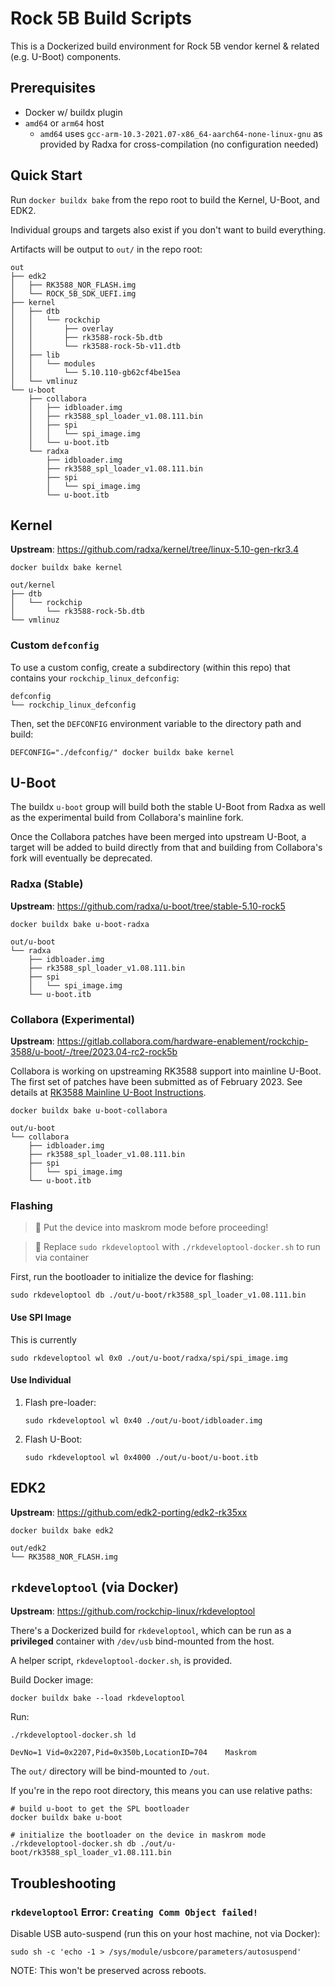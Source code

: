 # Rock 5B Build Scripts
This is a Dockerized build environment for Rock 5B vendor kernel & related (e.g. U-Boot) components.

## Prerequisites
* Docker w/ buildx plugin
* `amd64` or `arm64` host
  * `amd64` uses `gcc-arm-10.3-2021.07-x86_64-aarch64-none-linux-gnu` as provided by Radxa for cross-compilation (no configuration needed)

## Quick Start
Run `docker buildx bake` from the repo root to build the Kernel, U-Boot, and EDK2.

Individual groups and targets also exist if you don't want to build everything.

Artifacts will be output to `out/` in the repo root:
```
out
├── edk2
│   ├── RK3588_NOR_FLASH.img
│   └── ROCK_5B_SDK_UEFI.img
├── kernel
│   ├── dtb
│   │   └── rockchip
│   │       ├── overlay
│   │       ├── rk3588-rock-5b.dtb
│   │       └── rk3588-rock-5b-v11.dtb
│   ├── lib
│   │   └── modules
│   │       └── 5.10.110-gb62cf4be15ea
│   └── vmlinuz
└── u-boot
    ├── collabora
    │   ├── idbloader.img
    │   ├── rk3588_spl_loader_v1.08.111.bin
    │   ├── spi
    │   │   └── spi_image.img
    │   └── u-boot.itb
    └── radxa
        ├── idbloader.img
        ├── rk3588_spl_loader_v1.08.111.bin
        ├── spi
        │   └── spi_image.img
        └── u-boot.itb
```

## Kernel
**Upstream**: https://github.com/radxa/kernel/tree/linux-5.10-gen-rkr3.4

```shell
docker buildx bake kernel
```
```
out/kernel
├── dtb
│   └── rockchip
│       └── rk3588-rock-5b.dtb
└── vmlinuz
```

### Custom `defconfig`
To use a custom config, create a subdirectory (within this repo) that contains your `rockchip_linux_defconfig`:
```
defconfig
└── rockchip_linux_defconfig
```
Then, set the `DEFCONFIG` environment variable to the directory path and build:
```shell
DEFCONFIG="./defconfig/" docker buildx bake kernel
```

## U-Boot
The buildx `u-boot` group will build both the stable U-Boot from Radxa as well as the experimental build from Collabora's mainline fork.

Once the Collabora patches have been merged into upstream U-Boot, a target will be added to build directly from that and building from Collabora's fork will eventually be deprecated.

### Radxa (Stable)
**Upstream**: https://github.com/radxa/u-boot/tree/stable-5.10-rock5
```shell
docker buildx bake u-boot-radxa
```
```
out/u-boot
└── radxa
    ├── idbloader.img
    ├── rk3588_spl_loader_v1.08.111.bin
    ├── spi
    │   └── spi_image.img
    └── u-boot.itb
```

### Collabora (Experimental)
**Upstream**: https://gitlab.collabora.com/hardware-enablement/rockchip-3588/u-boot/-/tree/2023.04-rc2-rock5b

Collabora is working on upstreaming RK3588 support into mainline U-Boot.
The first set of patches have been submitted as of February 2023.
See details at [RK3588 Mainline U-Boot Instructions](https://gitlab.collabora.com/hardware-enablement/rockchip-3588/notes-for-rockchip-3588/-/blob/main/upstream_uboot.md).

```shell
docker buildx bake u-boot-collabora
```
```
out/u-boot
└── collabora
    ├── idbloader.img
    ├── rk3588_spl_loader_v1.08.111.bin
    ├── spi
    │   └── spi_image.img
    └── u-boot.itb
```

### Flashing
> 💁 Put the device into maskrom mode before proceeding!

> 🐳 Replace `sudo rkdeveloptool` with `./rkdeveloptool-docker.sh` to run via container

First, run the bootloader to initialize the device for flashing:
```shell
sudo rkdeveloptool db ./out/u-boot/rk3588_spl_loader_v1.08.111.bin
```

#### Use SPI Image
This is currently 
```shell
sudo rkdeveloptool wl 0x0 ./out/u-boot/radxa/spi/spi_image.img
```

#### Use Individual
1. Flash pre-loader:
   ```shell
   sudo rkdeveloptool wl 0x40 ./out/u-boot/idbloader.img
   ```
2. Flash U-Boot:
   ```shell
   sudo rkdeveloptool wl 0x4000 ./out/u-boot/u-boot.itb
   ```

## EDK2
**Upstream**: https://github.com/edk2-porting/edk2-rk35xx
```shell
docker buildx bake edk2
```
```
out/edk2
└── RK3588_NOR_FLASH.img
```

## `rkdeveloptool` (via Docker)
**Upstream**: https://github.com/rockchip-linux/rkdeveloptool

There's a Dockerized build for `rkdeveloptool`, which can be run as a **privileged** container with `/dev/usb` bind-mounted from the host.

A helper script, `rkdeveloptool-docker.sh`, is provided.

Build Docker image:
```shell
docker buildx bake --load rkdeveloptool
```
Run:
```shell
./rkdeveloptool-docker.sh ld

DevNo=1 Vid=0x2207,Pid=0x350b,LocationID=704    Maskrom
```
The `out/` directory will be bind-mounted to `/out`.

If you're in the repo root directory, this means you can use relative paths:
```shell
# build u-boot to get the SPL bootloader
docker buildx bake u-boot

# initialize the bootloader on the device in maskrom mode
./rkdeveloptool-docker.sh db ./out/u-boot/rk3588_spl_loader_v1.08.111.bin
```

## Troubleshooting
### `rkdeveloptool` Error: `Creating Comm Object failed!`
Disable USB auto-suspend (run this on your host machine, not via Docker):
```shell
sudo sh -c 'echo -1 > /sys/module/usbcore/parameters/autosuspend'
```
NOTE: This won't be preserved across reboots.
